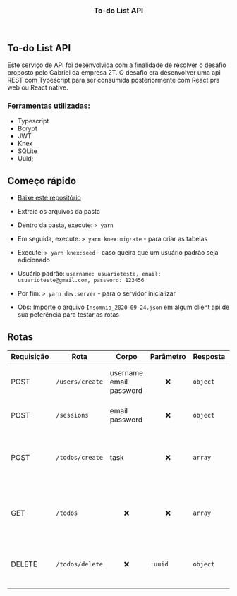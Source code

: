 <p align="center">
</p>
<h3 align="center">To-do List API</h3>
<p align="center">
</p>
<br>

## To-do List API

Este serviço de API foi desenvolvida com a finalidade de resolver o desafio proposto pelo Gabriel da empresa 2T. O desafio era desenvolver uma api REST com Typescript para ser consumida posteriormente com React pra web ou React native.

### Ferramentas utilizadas:

- Typescript
- Bcrypt
- JWT
- Knex
- SQLite
- Uuid;

## Começo rápido

- [Baixe este repositório](https://codeload.github.com/brenoo2018/backend/zip/master)
- Extraia os arquivos da pasta
- Dentro da pasta, execute: `> yarn`
- Em seguida, execute: `> yarn knex:migrate` - para criar as tabelas
- Execute: `> yarn knex:seed` - caso queira que um usuário padrão seja adicionado
- Usuário padrão: `username: usuarioteste, email: usuarioteste@gmail.com, password: 123456 `
- Por fim: `> yarn dev:server` - para o servidor inicializar

- Obs: Importe o arquivo `Insomnia_2020-09-24.json` em algum client api de sua peferência para testar as rotas

## Rotas

| Requisição | Rota            | Corpo                        | Parâmetro                    | Resposta | Descrição                                      |
| ---------- | --------------- | ---------------------------- | ---------------------------- | -------- | ---------------------------------------------- |
| POST       | `/users/create` | username email password      | <div align="center">❌</div> | `object` | Rota de criação de usuário                     |
| POST       | `/sessions`     | email password               | <div align="center">❌</div> | `object` | Rota de login do usuário                       |
| POST       | `/todos/create` | task                         | <div align="center">❌</div> | `array`  | Rota de criação de tarefas do usuário logado   |
| GET        | `/todos`        | <div align="center">❌</div> | <div align="center">❌</div> | `array`  | Rota de listagem das tarefas do usuário logado |
| DELETE     | `/todos/delete` | <div align="center">❌</div> | `:uuid`                      | `object` | Rota que deleta a tarefa do usuário logado     |
